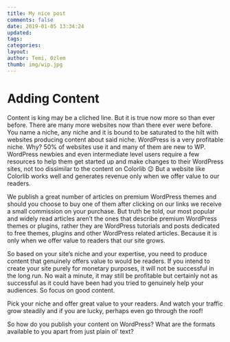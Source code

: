 ```yaml
---
title: My nice post
comments: false
date: 2019-01-05 13:34:24
updated:
tags:
categories:
layout:
author: Temi, Ozlem
thumb: img/wip.jpg
---
```

# Adding Content
Content is king may be a cliched line. But it is true now more so than ever before. There are many more websites now than there ever were before. You name a niche, any niche and it is bound to be saturated to the hilt with websites producing content about said niche. WordPress is a very profitable niche. Why? 50% of websites use it and many of them are new to WP. WordPress newbies and even intermediate level users require a few resources to help them get started up and make changes to their WordPress sites, not too dissimilar to the content on Colorlib 😉 But a website like Colorlib works well and generates revenue only when we offer value to our readers.

We publish a great number of articles on premium WordPress themes and should you choose to buy one of them after clicking on our links we receive a small commission on your purchase. But truth be told, our most popular and widely read articles aren’t the ones that describe premium WordPress themes or plugins, rather they are WordPress tutorials and posts dedicated to free themes, plugins and other WordPress related articles. Because it is only when we offer value to readers that our site grows.

So based on your site’s niche and your expertise,  you need to produce content that genuinely offers value to would be readers. If you intend to create your site purely for monetary purposes, it will not be successful in the long run. No wait a minute, it may still be profitable but certainly not as successful as it could have been had you tried to genuinely help your audiences. So focus on good content.

Pick your niche and offer great value to your readers. And watch your traffic grow steadily and if you are lucky, perhaps even go through the roof!

So how do you publish your content on WordPress? What are the formats available to you apart from just plain ol’ text?